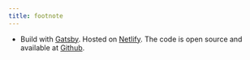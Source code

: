 ```yaml
---
title: footnote
---
```


* Build with [Gatsby](https://www.gatsbyjs.org/). Hosted on [Netlify](https://www.netlify.com/). The code is open source and available at [Github](https://github.com/greglobinski/gatsby-starter-personal-blog).
